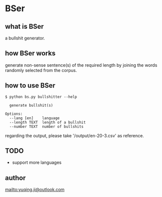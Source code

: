 # BSer

## what is BSer

a bullshit generator. 

## how BSer works

generate non-sense sentence(s) of the required length by joining the words randomly selected from the corpus.

## how to use BSer

```
$ python bs.py bullshitter --help

  generate bullshit(s)

Options:
  --lang [en]    language
  --length TEXT  length of a bullshit
  --number TEXT  number of bullshits
```

regarding the output, please take '/output/en-20-3.csv' as reference.
  
## TODO

- support more languages

## author

<mailto:yuqing.ji@outlook.com>
